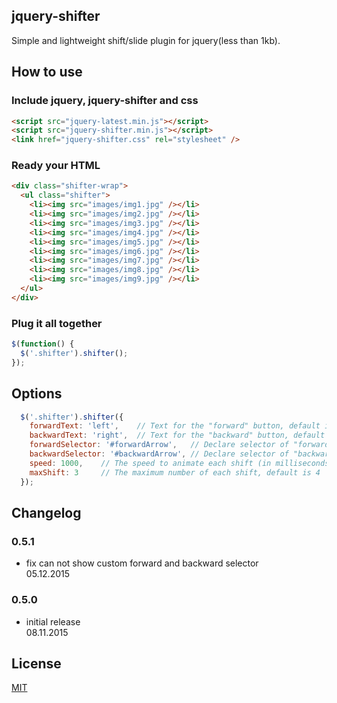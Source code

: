 ## jquery-shifter
Simple and lightweight shift/slide plugin for jquery(less than 1kb).

## How to use
### Include jquery, jquery-shifter and css
```html
<script src="jquery-latest.min.js"></script>
<script src="jquery-shifter.min.js"></script>
<link href="jquery-shifter.css" rel="stylesheet" />
```

### Ready your HTML
```html
<div class="shifter-wrap">
  <ul class="shifter">
    <li><img src="images/img1.jpg" /></li>
    <li><img src="images/img2.jpg" /></li>
    <li><img src="images/img3.jpg" /></li>
    <li><img src="images/img4.jpg" /></li>
    <li><img src="images/img5.jpg" /></li>
    <li><img src="images/img6.jpg" /></li>
    <li><img src="images/img7.jpg" /></li>
    <li><img src="images/img8.jpg" /></li>
    <li><img src="images/img9.jpg" /></li>
  </ul>
</div>
```

### Plug it all together
```javascript
$(function() {
  $('.shifter').shifter();
});
```

## Options
```javascript
  $('.shifter').shifter({
    forwardText: 'left',    // Text for the "forward" button, default is "forward"
    backwardText: 'right',  // Text for the "backward" button, default is "backward"
    forwardSelector: '#forwardArrow',   // Declare selector of "forward" button 
    backwardSelector: '#backwardArrow', // Declare selector of "backward" button
    speed: 1000,    // The speed to animate each shift (in milliseconds), default is 2000
    maxShift: 3     // The maximum number of each shift, default is 4
  });
```

## Changelog
### 0.5.1
- fix can not show custom forward and backward selector<br>
05.12.2015

### 0.5.0
- initial release<br>
08.11.2015

## License

  [MIT](LICENSE)